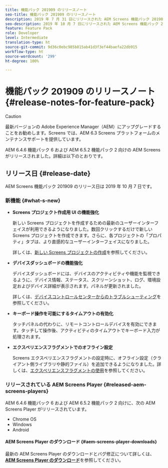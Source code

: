 ```yaml
---
title: 機能パック 201909 のリリースノート
seo-title: 機能パック 201909 のリリースノート
description: 2019 年 7 月 31 日にリリースされた AEM Screens 機能パック 201909 について説明します。
seo-description: 2019 年 10 月 7 日にリリースされた AEM Screens 機能パック 201909 について説明します。
feature: Feature Pack
role: Developer
level: Intermediate
translation-type: ht
source-git-commit: 9d36c0ebc985b815ab41d3f3ef44baefa22db915
workflow-type: ht
source-wordcount: '299'
ht-degree: 100%

---
```



# 機能パック 201909 のリリースノート {#release-notes-for-feature-pack}

>[!CAUTION]
>
>最新バージョンの Adobe Experience Manager（AEM）にアップグレードすることをお勧めします。Screens では、AEM 6.3 Screens プラットフォームのメンテナンスサポートを提供しています。

AEM 6.4.6 機能パック 6 および AEM 6.5.2 機能パック 2 向けの AEM Screens がリリースされました。詳細は以下のとおりです。

## リリース日 {#release-date}

AEM Screens 機能パック 201909 のリリース日は 2019 年 10 月 7 日です。

### 新機能 {#what-s-new}

* **Screens プロジェクト作成用 UI の機能強化**

   新しい Screens プロジェクトを作成するための最新のユーザーインターフェイスが利用できるようになりました。数回クリックするだけで新しい Screens プロジェクトを作成できます。さらに、各プロジェクトの「プロパティ」タブは、より直感的なユーザーインターフェイスになりました。

   詳しくは、[新しい Screens プロジェクトの作成](creating-a-screens-project.md)を参照してください。

* **デバイスダッシュボードの機能強化**

   デバイスダッシュボードには、デバイスのアクティビティや機能を監視できるように、デバイス情報、ステータス、スクリーンショット、ログ、環境設定およびデバイス詳細が表示されます。パネルが更新されました。

   詳しくは、[デバイスコントロールセンターからのトラブルシューティング](monitoring-screens.md)を参照してください。

* **キーボード操作を可能にするタイムアウトの有効化**

   タッチパネルの代わりに、リモートコントロールデバイスを有効にできます。タッチして操作後、アクティビティのタイムアウトでキーボード入力が処理されます。

* **エクスペリエンスフラグメントでのオフライン設定**

   Screens エクスペリエンスフラグメントの設定時に、オフライン設定（クライアント側ライブラリや静的ファイル）を追加できるようになりました。詳しくは、[エクスペリエンスフラグメントの使用](experience-fragments-in-screens.md)を参照してください。

### リリースされている AEM Screens Player {#released-aem-screens-players}

AEM 6.4.6 機能パック 6 および AEM 6.5.2 機能パック 2 向けに、次の AEM Screens Player がリリースされています。

* Chrome OS
* Windows
* Android

#### AEM Screens Player のダウンロード {#aem-screens-player-downloads}

最新の AEM Screens Player のダウンロードとバグ修正について詳しくは、[**AEM Screens Player のダウンロード**](https://download.macromedia.com/screens/)を参照してください。

